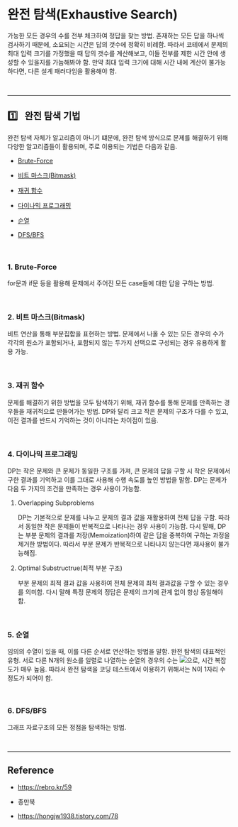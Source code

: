 # 완전 탐색(Exhaustive Search)

가능한 모든 경우의 수를 전부 체크하여 정답을 찾는 방법. 존재하는 모든 답을 하나씩 검사하기 때문에, 소요되는 시간은 답의 갯수에 정확히 비례함. 따라서 코테에서 문제의 최대 입력 크기를 가정했을 때 답의 갯수를 계산해보고, 이들 전부를 제한 시간 안에 생성할 수 있을지를 가늠해봐야 함. 만약 최대 입력 크기에 대해 시간 내에 계산이 불가능하다면, 다른 설계 패러다임을 활용해야 함.

<br/>

---
## :one:&ensp; 완전 탐색 기법

완전 탐색 자체가 알고리즘이 아니기 떄문에, 완전 탐색 방식으로 문제를 해결하기 위해 다양한 알고리즘들이 활용되며, 주로 이용되는 기법은 다음과 같음.

* [Brute-Force](#sec-01-01)

* [비트 마스크(Bitmask)](#sec-01-02)

* [재귀 함수](#sec-01-03)

* [다이나믹 프로그래밍](#sec-01-04)

* [순열](#sec-01-05)

* [DFS/BFS](#sec-01-06)


<br/>

<h3 id="sec-01-01">1. Brute-Force</h3>

for문과 if문 등을 활용해 문제에서 주어진 모든 case들에 대한 답을 구하는 방법.

<br/>
<h3 id="sec-01-02">2. 비트 마스크(Bitmask)</h3>

비트 연산을 통해 부분집합을 표현하는 방법. 문제에서 나올 수 있는 모든 경우의 수가 각각의 원소가 포함되거나, 포함되지 않는 두가지 선택으로 구성되는 경우 유용하게 활용 가능.

<br/>
<h3 id="sec-01-03">3. 재귀 함수</h3>

문제를 해결하기 위한 방법을 모두 탐색하기 위해, 재귀 함수를 통해 문제를 만족하는 경우들을 재귀적으로 만들어가는 방법. DP와 달리 크고 작은 문제의 구조가 다를 수 있고, 이전 결과를 반드시 기억하는 것이 아니라는 차이점이 있음.

<br/>

<h3 id="sec-01-04">4. 다이나믹 프로그래밍</h3>

DP는 작은 문제와 큰 문제가 동일한 구조를 가져, 큰 문제의 답을 구할 시 작은 문제에서 구한 결과를 기억하고 이를 그대로 사용해 수행 속도를 높인 방법을 말함. DP는 문제가 다음 두 가지의 조건을 만족하는 경우 사용이 가능함.

1. Overlapping Subproblems

    DP는 기본적으로 문제를 나누고 문제의 결과 값을 재활용하여 전체 답을 구함. 따라서 동일한 작은 문제들이 반복적으로 나타나는 경우 사용이 가능함. 다시 말해, DP는 부분 문제의 결과를 저장(Memoization)하여 같은 답을 중복하여 구하는 과정을 제거한 방법이다. 따라서 부분 문제가 반복적으로 나타나지 않는다면 재사용이 불가능해짐.

2. Optimal Substructrue(최적 부분 구조)

    부분 문제의 최적 결과 값을 사용하여 전체 문제의 최적 결과값을 구할 수 있는 경우를 의미함. 다시 말해 특정 문제의 정답은 문제의 크기에 관계 없이 항상 동일해야 함.

<br/>
<h3 id="sec-01-05">5. 순열</h3>

임의의 수열이 있을 때, 이를 다른 순서로 연산하는 방법을 말함. 완전 탐색의 대표적인 유형. 서로 다른 N개의 원소를 일렬로 나열하는 순열의 경우의 수는 <img src="https://chart.apis.google.com/chart?cht=tx&chl=N!" />으로, 시간 복잡도가 매우 높음. 따라서 완전 탐색을 코딩 테스트에서 이용하기 위해서는 N이 1자리 수 정도가 되어야 함.

<br/>
<h3 id="sec-01-06">6. DFS/BFS</h3>

그래프 자료구조의 모든 정점을 탐색하는 방법.

<br/>

---
## Reference

* https://rebro.kr/59

* 종만북

* https://hongjw1938.tistory.com/78
